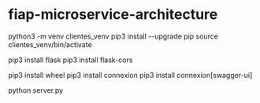 # fiap-microservice-architecture

  python3 -m venv clientes_venv
  pip3 install --upgrade pip
  source clientes_venv/bin/activate

  pip3 install flask
  pip3 install flask-cors

  pip3 install wheel
  pip3 install connexion
  pip3 install connexion[swagger-ui]

  python server.py
